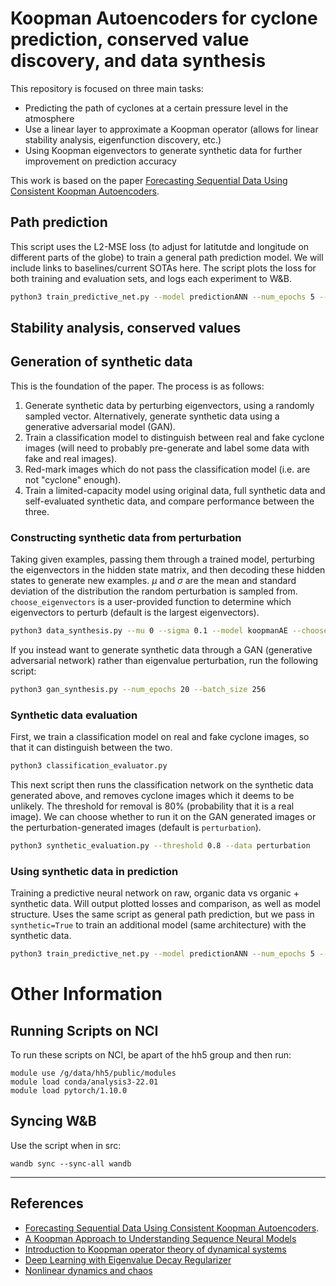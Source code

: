 # Koopman Autoencoders for cyclone prediction, conserved value discovery, and data synthesis
This repository is focused on three main tasks:
* Predicting the path of cyclones at a certain pressure level in the atmosphere
* Use a linear layer to approximate a Koopman operator (allows for linear stability analysis, eigenfunction discovery, etc.)
* Using Koopman eigenvectors to generate synthetic data for further improvement on prediction accuracy

This work is based on the paper [Forecasting Sequential Data Using Consistent Koopman Autoencoders](http://proceedings.mlr.press/v119/azencot20a/azencot20a.pdf).

## Path prediction
This script uses the L2-MSE loss (to adjust for latitutde and longitude on different parts of the globe) to train a general path prediction model. We will include links to baselines/current SOTAs here. The script plots the loss for both training and evaluation sets, and logs each experiment to W&B.
```bash
python3 train_predictive_net.py --model predictionANN --num_epochs 5 --batch_size 256 --synthetic True
```

## Stability analysis, conserved values

## Generation of synthetic data
This is the foundation of the paper. The process is as follows:
1. Generate synthetic data by perturbing eigenvectors, using a randomly sampled vector. Alternatively, generate synthetic data using a generative adversarial model (GAN).
2. Train a classification model to distinguish between real and fake cyclone images (will need to probably pre-generate and label some data with fake and real images).
3. Red-mark images which do not pass the classification model (i.e. are not "cyclone" enough).
4. Train a limited-capacity model using original data, full synthetic data and self-evaluated synthetic data, and compare performance between the three.
### Constructing synthetic data from perturbation
Taking given examples, passing them through a trained model, perturbing the eigenvectors in the hidden state matrix, and then decoding these hidden states to generate new examples. $\mu$ and $\sigma$ are the mean and standard deviation of the distribution the random perturbation is sampled from. `choose_eigenvectors` is a user-provided function to determine which eigenvectors to perturb (default is the largest eigenvectors).
```bash
python3 data_synthesis.py --mu 0 --sigma 0.1 --model koopmanAE --choose_eigenvectors np.max
```

If you instead want to generate synthetic data through a GAN (generative adversarial network) rather than eigenvalue perturbation, run the following script:
```bash
python3 gan_synthesis.py --num_epochs 20 --batch_size 256
```

### Synthetic data evaluation
First, we train a classification model on real and fake cyclone images, so that it can distinguish between the two.
```bash
python3 classification_evaluator.py
```

This next script then runs the classification network on the synthetic data generated above, and removes cyclone images which it deems to be unlikely. The threshold for removal is 80% (probability that it is a real image). We can choose whether to run it on the GAN generated images or the perturbation-generated images (default is `perturbation`).
```bash
python3 synthetic_evaluation.py --threshold 0.8 --data perturbation
```

### Using synthetic data in prediction
Training a predictive neural network on raw, organic data vs organic + synthetic data. Will output plotted losses and comparison, as well as model structure. Uses the same script as general path prediction, but we pass in `synthetic=True` to train an additional model (same architecture) with the synthetic data. 
```bash
python3 train_predictive_net.py --model predictionANN --num_epochs 5 --batch_size 256 --synthetic True
```

# Other Information

## Running Scripts on NCI

To run these scripts on NCI, be apart of the hh5 group and then run:

```
module use /g/data/hh5/public/modules
module load conda/analysis3-22.01
module load pytorch/1.10.0
```

## Syncing W&B

Use the script when in src:

```
wandb sync --sync-all wandb 
```
___
## References
* [Forecasting Sequential Data Using Consistent Koopman Autoencoders](http://proceedings.mlr.press/v119/azencot20a/azencot20a.pdf).
* [A Koopman Approach to Understanding Sequence Neural Models](https://arxiv.org/abs/2102.07824)
* [Introduction to Koopman operator theory of dynamical systems](https://www.mit.edu/~arbabi/research/KoopmanIntro.pdf)
* [Deep Learning with Eigenvalue Decay Regularizer](https://arxiv.org/pdf/1604.06985.pdf?fbclid=IwAR2iY9cu3d_yxF_Kg_tM2dJeLe2DHJbc8CagUFuvXJhlYEG4WDRZrUJRXxY)
* [Nonlinear dynamics and chaos](https://www.fulviofrisone.com/attachments/article/464/Strogatz,%20S.H.%20-%20Nonlinear%20dynamics%20and%20chaos.pdf)
